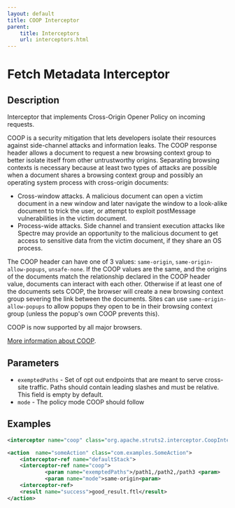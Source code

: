 ```yaml
---
layout: default
title: COOP Interceptor
parent:
    title: Interceptors
    url: interceptors.html
---
```


# Fetch Metadata Interceptor

## Description

Interceptor that implements Cross-Origin Opener Policy on incoming requests.

COOP is a security mitigation that lets developers isolate their resources against side-channel attacks and information leaks. The COOP response header allows a document to request a new browsing context group to better isolate itself from other untrustworthy origins. Separating browsing contexts is necessary because at least two types of attacks are possible when a document shares a browsing context group and possibly an operating system process with cross-origin documents:

- Cross-window attacks. A malicious document can open a victim document in a new window and later navigate the window to a look-alike document to trick the user, or attempt to exploit postMessage vulnerabilities in the victim document.
- Process-wide attacks. Side channel and transient execution attacks like Spectre may provide an opportunity to the malicious document to get access to sensitive data from the victim document, if they share an OS process.

The COOP header can have one of 3 values: `same-origin`, `same-origin-allow-popups`, `unsafe-none`.  If the COOP values are the same, and the origins of the documents match the relationship declared in the COOP header value, documents can interact with each other. Otherwise if at least one of the documents sets COOP, the browser will create a new browsing context group severing the link between the documents. Sites can use `same-origin-allow-popups` to allow popups they open to be in their browsing context group (unless the popup's own COOP prevents this).

COOP is now supported by all major browsers.


[More information about COOP](https://web.dev/why-coop-coep/#coop).

## Parameters

- `exemptedPaths` - Set of opt out endpoints that are meant to serve cross-site traffic. Paths should contain leading slashes and must be relative. This field is empty by default.
- `mode` - The policy mode COOP should follow

## Examples

```xml
<interceptor name="coop" class="org.apache.struts2.interceptor.CoopInterceptor"/>

<action  name="someAction" class="com.examples.SomeAction">
    <interceptor-ref name="defaultStack">
    <interceptor-ref name="coop">
            <param name="exemptedPaths">/path1,/path2,/path3 <param>
            <param name="mode">same-origin<param>
    <interceptor-ref>
    <result name="success">good_result.ftl</result>
</action>
```
